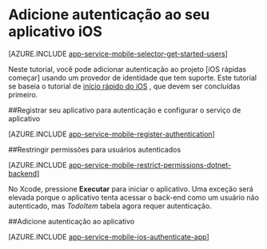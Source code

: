 <properties
    pageTitle="Adicionar autenticação IOS com aplicativos do Azure Mobile"
    description="Saiba como usar aplicativos do Azure Mobile para autenticar os usuários do aplicativo iOS por meio de uma variedade de provedores de identidade, incluindo AAD, Google, Facebook, Twitter e Microsoft."
    services="app-service\mobile"
    documentationCenter="ios"
    authors="ysxu"
    manager="yochayk"
    editor=""/>

<tags
    ms.service="app-service-mobile"
    ms.workload="mobile"
    ms.tgt_pltfrm="mobile-ios"
    ms.devlang="dotnet"
    ms.topic="article"
    ms.date="10/01/2016"
    ms.author="yuaxu"/>

# <a name="add-authentication-to-your-ios-app"></a>Adicione autenticação ao seu aplicativo iOS

[AZURE.INCLUDE [app-service-mobile-selector-get-started-users](../../includes/app-service-mobile-selector-get-started-users.md)]

Neste tutorial, você pode adicionar autenticação ao projeto [iOS rápidas começar] usando um provedor de identidade que tem suporte. Este tutorial se baseia o tutorial de [início rápido do iOS] , que devem ser concluídas primeiro.

##<a name="register"></a>Registrar seu aplicativo para autenticação e configurar o serviço de aplicativo

[AZURE.INCLUDE [app-service-mobile-register-authentication](../../includes/app-service-mobile-register-authentication.md)]

##<a name="permissions"></a>Restringir permissões para usuários autenticados

[AZURE.INCLUDE [app-service-mobile-restrict-permissions-dotnet-backend](../../includes/app-service-mobile-restrict-permissions-dotnet-backend.md)]

No Xcode, pressione **Executar** para iniciar o aplicativo. Uma exceção será elevada porque o aplicativo tenta acessar o back-end como um usuário não autenticado, mas _TodoItem_ tabela agora requer autenticação.

##<a name="add-authentication"></a>Adicione autenticação ao aplicativo

[AZURE.INCLUDE [app-service-mobile-ios-authenticate-app](../../includes/app-service-mobile-ios-authenticate-app.md)]


<!-- URLs. -->

[início rápido do iOS]: app-service-mobile-ios-get-started.md

[Azure portal]: https://portal.azure.com
